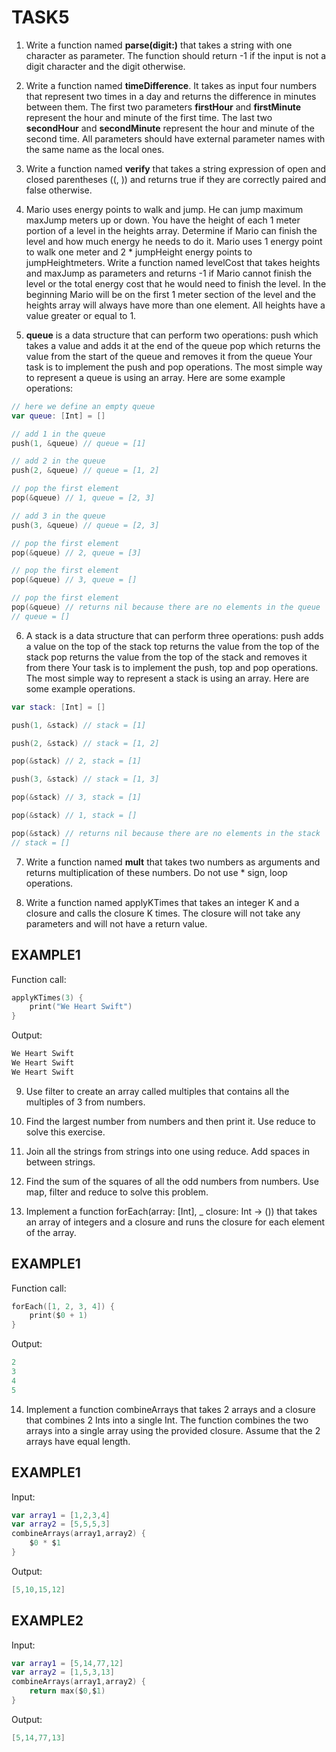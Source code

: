# TASK5
1. Write a function named __parse(digit:)__ that takes a string with one character as parameter.
   The function should return -1 if the input is not a digit character and the digit otherwise.
 
 2. Write a function named __timeDifference__. It takes as input four numbers that represent two times in a day and returns the difference in minutes between them.
   The first two parameters __firstHour__ and __firstMinute__ represent the hour and minute of the first time. The last two __secondHour__ and __secondMinute__ represent the hour and minute of the second time.
   All parameters should have external parameter names with the same name as the local ones.

 3. Write a function named __verify__ that takes a string expression of open and closed parentheses ((, )) and returns true if they are correctly paired and false otherwise.

 4. Mario uses energy points to walk and jump. He can jump maximum maxJump meters up or down. You have the height of each 1 meter portion of a level in the heights array.
   Determine if Mario can finish the level and how much energy he needs to do it. Mario uses 1 energy point to walk one meter and 2 * jumpHeight energy points to jumpHeightmeters.
   Write a function named levelCost that takes heights and maxJump as parameters and returns -1 if Mario cannot finish the level or the total energy cost that he would need to finish the level.
   In the beginning Mario will be on the first 1 meter section of the level and the heights array will always have more than one element. All heights have a value greater or equal to 1.

 5.  __queue__ is a data structure that can perform two operations:
      push which takes a value and adds it at the end of the queue
	  pop which returns the value from the start of the queue and removes it from the queue
    Your task is to implement the push and pop operations. The most simple way to represent a queue is using an array. Here are some example operations:

```swift
// here we define an empty queue
var queue: [Int] = []

// add 1 in the queue
push(1, &queue) // queue = [1]

// add 2 in the queue
push(2, &queue) // queue = [1, 2]

// pop the first element
pop(&queue) // 1, queue = [2, 3]

// add 3 in the queue
push(3, &queue) // queue = [2, 3]

// pop the first element
pop(&queue) // 2, queue = [3]

// pop the first element
pop(&queue) // 3, queue = []

// pop the first element 
pop(&queue) // returns nil because there are no elements in the queue
// queue = []
```

6. A stack is a data structure that can perform three operations:
	push adds a value on the top of the stack
	top returns the value from the top of the stack
	pop returns the value from the top of the stack and removes it from there
  Your task is to implement the push, top and pop operations. The most simple way to represent a stack is using an array. Here are some example operations.
```swift
var stack: [Int] = []

push(1, &stack) // stack = [1]

push(2, &stack) // stack = [1, 2]

pop(&stack) // 2, stack = [1]

push(3, &stack) // stack = [1, 3]

pop(&stack) // 3, stack = [1]

pop(&stack) // 1, stack = []

pop(&stack) // returns nil because there are no elements in the stack
// stack = []
```

7. Write a function named __mult__ that takes two numbers as arguments and returns multiplication of these numbers. Do not use * sign, loop operations.

8. Write a function named applyKTimes that takes an integer K and a closure and calls the closure K times. The closure will not take any parameters and will not have a return value.

## EXAMPLE1
Function call:
```swift
applyKTimes(3) { 
    print("We Heart Swift")
}
```
Output:
```swift
We Heart Swift
We Heart Swift
We Heart Swift
```

9. Use filter to create an array called multiples that contains all the multiples of 3 from numbers.

10. Find the largest number from numbers and then print it. Use reduce to solve this exercise.
11. Join all the strings from strings into one using reduce. Add spaces in between strings.
12. Find the sum of the squares of all the odd numbers from numbers. Use map, filter and reduce to solve this problem.
13. Implement a function forEach(array: [Int], _ closure: Int -> ()) that takes an array of integers and a closure and runs the closure for each element of the array.

## EXAMPLE1
Function call:
```swift
forEach([1, 2, 3, 4]) {
    print($0 + 1)
}
```
Output:
```swift
2
3
4
5
```

14. Implement a function combineArrays that takes 2 arrays and a closure that combines 2 Ints into a single Int. The function combines the two arrays into a single array using the provided closure.
	Assume that the 2 arrays have equal length.
## EXAMPLE1
Input:
```swift
var array1 = [1,2,3,4]
var array2 = [5,5,5,3]
combineArrays(array1,array2) {
    $0 * $1
}
```
Output:
```swift
[5,10,15,12]
```

## EXAMPLE2
Input:
```swift
var array1 = [5,14,77,12]
var array2 = [1,5,3,13]
combineArrays(array1,array2) {
    return max($0,$1)
}
```
Output:
```swift
[5,14,77,13]
```